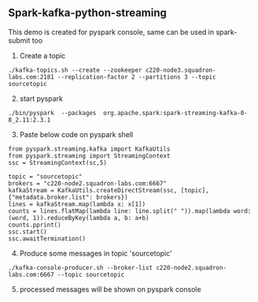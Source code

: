 Spark-kafka-python-streaming
-----------------------------
This demo is created for pyspark console, same can be used in spark-submit too

1) Create a topic 
```
./kafka-topics.sh --create --zookeeper c220-node3.squadron-labs.com:2181 --replication-factor 2 --partitions 3 --topic sourcetopic
```

2) start pyspark
```
./bin/pyspark  --packages  org.apache.spark:spark-streaming-kafka-0-8_2.11:2.3.1
```
3) Paste below code on pyspark shell
```
from pyspark.streaming.kafka import KafkaUtils
from pyspark.streaming import StreamingContext
ssc = StreamingContext(sc,5)

topic = "sourcetopic"
brokers = "c220-node2.squadron-labs.com:6667"
kafkaStream = KafkaUtils.createDirectStream(ssc, [topic], {"metadata.broker.list": brokers})
lines = kafkaStream.map(lambda x: x[1])
counts = lines.flatMap(lambda line: line.split(" ")).map(lambda word: (word, 1)).reduceByKey(lambda a, b: a+b)
counts.pprint()
ssc.start()
ssc.awaitTermination()
```
4) Produce some messages in topic 'sourcetopic'
```
./kafka-console-producer.sh --broker-list c220-node2.squadron-labs.com:6667 --topic sourcetopic
```
5) processed messages will be shown on pyspark console
